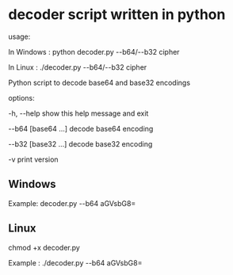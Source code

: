 # decoder script written in python
usage: 

In Windows :
python decoder.py --b64/--b32 cipher

In Linux :
./decoder.py --b64/--b32 cipher

Python script to decode base64 and base32 encodings

options:

  -h, --help              show this help message and exit
  
  --b64  [base64 ...]     decode base64 encoding
                        
  --b32  [base32 ...]     decode base32 encoding
                        
  -v                      print version

Windows
-------
Example: decoder.py --b64 aGVsbG8=

Linux
-----
chmod +x decoder.py

Example : ./decoder.py --b64 aGVsbG8=
